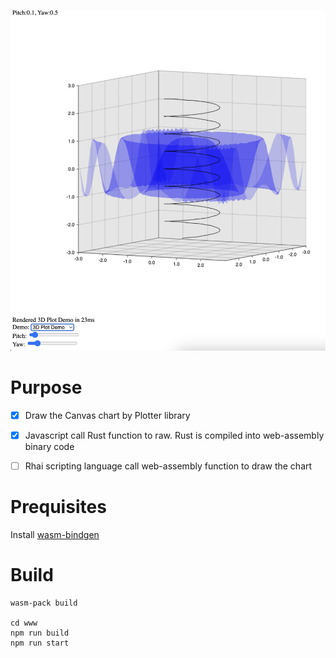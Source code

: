 ![](./wasm_rhai.png)

# Purpose
- [x] Draw the Canvas chart by Plotter library
- [x] Javascript call Rust function to raw. Rust is compiled into web-assembly binary code
- [ ] Rhai scripting language call web-assembly function to draw the chart


# Prequisites

Install [wasm-bindgen](https://rustwasm.github.io/wasm-pack/installer/)

# Build
```
wasm-pack build

cd www
npm run build
npm run start
```